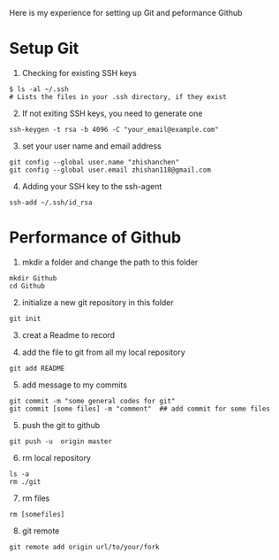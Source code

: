 Here is my experience for setting up Git and peformance Github  
 
# Setup Git
1. Checking for existing SSH keys  
```
$ ls -al ~/.ssh  
# Lists the files in your .ssh directory, if they exist  
```

2. If not exiting SSH keys, you need to generate one	
```
ssh-keygen -t rsa -b 4096 -C "your_email@example.com"  
```
3. set your user name and email address
```
git config --global user.name "zhishanchen"
git config --global user.email zhishan118@gmail.com
```

4. Adding your SSH key to the ssh-agent		
```
ssh-add ~/.ssh/id_rsa
```

# Performance of Github

1. mkdir a folder and change the path to this folder
```
mkdir Github
cd Github
```

2. initialize a new git repository  in this folder
```
git init
```

3. creat a Readme to record

4. add the file to git from all my local repository
```
git add README
```

5. add message to my commits
```
git commit -m "some general codes for git"
git commit [some files] -m "comment"  ## add commit for some files
```

5. push the git to github
```	
git push -u  origin master
```

6. rm local repository
```
ls -a 
rm ./git
```

7. rm files 
```
rm [somefiles]
```
	
8. git remote
```
git remote add origin url/to/your/fork
```

